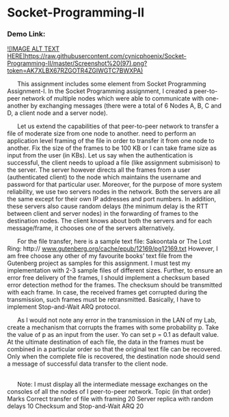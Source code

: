# Socket-Programming-II

### Demo Link:
[![IMAGE ALT TEXT HERE]https://raw.githubusercontent.com/cynicphoenix/Socket-Programming-II/master/Screenshot%20(97).png?token=AK7XLBX67RZGOTR4ZGIWGTC7BWXPA)](https://www.youtube.com/watch?v=sKeVvWHrjAU)
<br/>

&nbsp;&nbsp;&nbsp;&nbsp;&nbsp;&nbsp;This assignment includes some element from Socket Programming Assignment-I. In the Socket Programming assignment, I created a peer-to-peer network of multiple nodes which were able to
communicate with one-another by exchanging messages (there were a total of 6 Nodes A, B, C
and D, a client node and a server node).<br/>

&nbsp;&nbsp;&nbsp;&nbsp;&nbsp;&nbsp;Let us extend the capabilities of that peer-to-peer network to transfer a file of moderate
size from one node to another.  need to perform an application level framing of the file in order
to transfer it from one node to another. Fix the size of the frames to be 100 KB or I can take
frame size as input from the user (in KBs). Let us say when the authentication is successful, the client needs to upload a file (like
assignment submisison) to the server. The server however directs all the frames from a user
(authenticated client) to the node which maintains the username and password for that particular
user. Moreover, for the purpose of more system reliability, we use two servers nodes in the
network. Both the servers are all the same except for their own IP addresses and port numbers. In
addition, these servers also cause random delays (the minimum delay is the RTT between client
and server nodes) in the forwarding of frames to the destination nodes.
The client knows about both the servers and for each message/frame, it chooses one of
the servers alternatively.<br/>

&nbsp;&nbsp;&nbsp;&nbsp;&nbsp;&nbsp;For the file transfer, here is a sample text file: Sakoontala or The Lost Ring: http://
www.gutenberg.org/cache/epub/12169/pg12169.txt
However, I am free choose any other of my favourite books’ text file from the Gutenberg
project as samples for this assignment. I must test my implementation with 2-3 sample files
of different sizes.
Further, to ensure an error free delivery of the frames, I should implement a checksum
based error detection method for the frames. The checksum should be transmitted with each
frame. In case, the received frames get corrupted during the transmission, such frames must be
retransmitted. Basically, I have to implement Stop-and-Wait ARQ protocol.
<br/>

&nbsp;&nbsp;&nbsp;&nbsp;&nbsp;&nbsp;As I would not note any error in the transmission in the LAN of my Lab, create a
mechanism that corrupts the frames with some probability p. Take the value of p as an input from
the user. Yo can set p = 0.1 as default value.
At the ultimate destination of each file, the data in the frames must be combined in a
particular order so that the original text file can be recovered. Only when the complete file is
recovered, the destination node should send a message of successful data transfer to the client
node.

<br/>
&nbsp;&nbsp;&nbsp;&nbsp;&nbsp;&nbsp;Note: I must display all the intermediate message exchanges on the consoles of all the nodes
of I peer-to-peer network.
Topic (in that order) Marks
Correct transfer of file with framing 20
Server replica with random delays 10
Checksum and Stop-and-Wait ARQ 20
